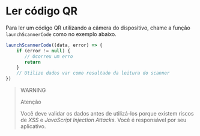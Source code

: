 # Ler código QR

Para ler um código QR utilizando a câmera do dispositivo, chame a função `launchScannerCode` como no exemplo abaixo.

```javascript
launchScannerCode((data, error) => {
    if (error != null) {
       // Ocorreu um erro
       return
    }
    // Utilize dados var como resultado da leitura do scanner
})
```

> WARNING
>
> Atenção
>
> Você deve validar os dados antes de utilizá-los porque existem riscos de _XSS_ e _JavaScript Injection Attacks_. Você é responsável por seu aplicativo.